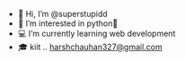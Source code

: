 - 👋 Hi, I’m @superstupidd
- 👀 I’m interested in python🐍
- 💻 I’m currently learning web development
- 🎓 kiit .. harshchauhan327@gmail.com

<!---
superstupidd/superstupidd is a ✨ special ✨ repository because its `README.md` (this file) appears on your GitHub profile.
You can click the Preview link to take a look at your changes.
--->

